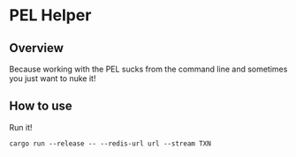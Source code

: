 # PEL Helper

## Overview

Because working with the PEL sucks from the command line and sometimes you just want to nuke it!

## How to use

Run it!

```
cargo run --release -- --redis-url url --stream TXN
```
